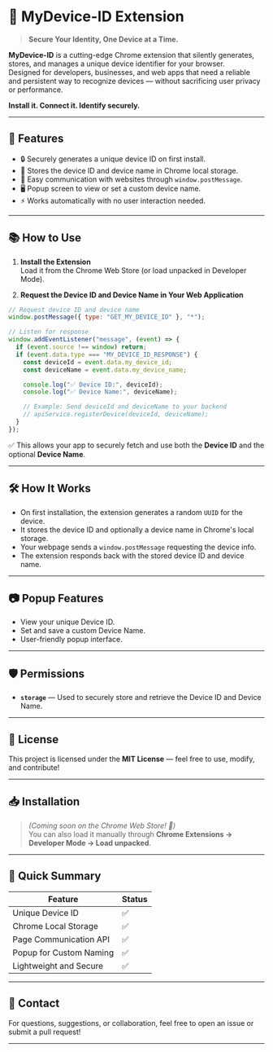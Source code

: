 # 🌟 MyDevice-ID Extension

> **Secure Your Identity, One Device at a Time.**

**MyDevice-ID** is a cutting-edge Chrome extension that silently generates, stores, and manages a unique device identifier for your browser.  
Designed for developers, businesses, and web apps that need a reliable and persistent way to recognize devices — without sacrificing user privacy or performance.

**Install it. Connect it. Identify securely.**

---

## 🚀 Features

- 🔒 Securely generates a unique device ID on first install.
- 💾 Stores the device ID and device name in Chrome local storage.
- 🔄 Easy communication with websites through `window.postMessage`.
- 🖥️ Popup screen to view or set a custom device name.
- ⚡ Works automatically with no user interaction needed.

---

## 📚 How to Use

1. **Install the Extension**  
   Load it from the Chrome Web Store (or load unpacked in Developer Mode).

2. **Request the Device ID and Device Name in Your Web Application**  

```javascript
// Request device ID and device name
window.postMessage({ type: "GET_MY_DEVICE_ID" }, "*");

// Listen for response
window.addEventListener("message", (event) => {
  if (event.source !== window) return;
  if (event.data.type === "MY_DEVICE_ID_RESPONSE") {
    const deviceId = event.data.my_device_id;
    const deviceName = event.data.my_device_name;

    console.log("✅ Device ID:", deviceId);
    console.log("✅ Device Name:", deviceName);

    // Example: Send deviceId and deviceName to your backend
    // apiService.registerDevice(deviceId, deviceName);
  }
});
```

✅ This allows your app to securely fetch and use both the **Device ID** and the optional **Device Name**.

---

## 🛠 How It Works

- On first installation, the extension generates a random `UUID` for the device.
- It stores the device ID and optionally a device name in Chrome's local storage.
- Your webpage sends a `window.postMessage` requesting the device info.
- The extension responds back with the stored device ID and device name.

---

## 📷 Popup Features

- View your unique Device ID.
- Set and save a custom Device Name.
- User-friendly popup interface.

---

## 🛡️ Permissions

- **`storage`** — Used to securely store and retrieve the Device ID and Device Name.

---

## 📄 License

This project is licensed under the **MIT License** — feel free to use, modify, and contribute!

---

## 📥 Installation

> *(Coming soon on the Chrome Web Store! 🚀)*  
> You can also load it manually through **Chrome Extensions → Developer Mode → Load unpacked**.

---

## 🌟 Quick Summary

| Feature                 | Status   |
| ------------------------ | -------- |
| Unique Device ID         | ✅ |
| Chrome Local Storage     | ✅ |
| Page Communication API   | ✅ |
| Popup for Custom Naming  | ✅ |
| Lightweight and Secure   | ✅ |

---

## 📩 Contact

For questions, suggestions, or collaboration, feel free to open an issue or submit a pull request!

---
